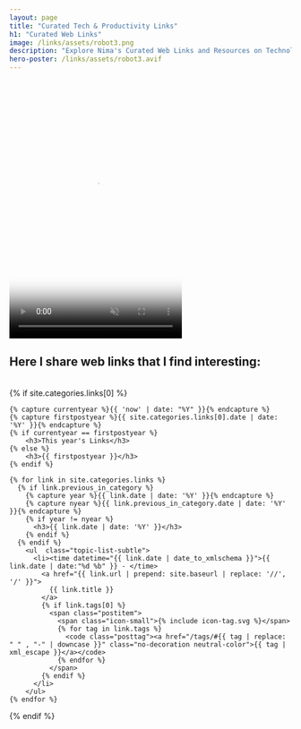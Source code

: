 ```yaml
---
layout: page
title: "Curated Tech & Productivity Links"
h1: "Curated Web Links"
image: /links/assets/robot3.png
description: "Explore Nima's Curated Web Links and Resources on Technology, Cybersecurity, Productivity, and Life to Help You Learn, Grow, and Stay Inspired."
hero-poster: /links/assets/robot3.avif
---
```


<video autoplay muted loop playsinline width="308" height="462" poster="{{ page.hero-poster }}">
  <source src="/links/assets/robot3.webm" type="video/webm">
  <source src="/links/assets/robot3.mp4" type="video/mp4">
</video>

<br>

<h2 class="section-intro no-decoration neutral-color">Here I share web links that I find interesting:</h2>

<br>
<section>
  {% if site.categories.links[0] %}

    {% capture currentyear %}{{ 'now' | date: "%Y" }}{% endcapture %}
    {% capture firstpostyear %}{{ site.categories.links[0].date | date: '%Y' }}{% endcapture %}
    {% if currentyear == firstpostyear %}
        <h3>This year's Links</h3>
    {% else %}
        <h3>{{ firstpostyear }}</h3>
    {% endif %}

    {% for link in site.categories.links %}
      {% if link.previous_in_category %}
        {% capture year %}{{ link.date | date: '%Y' }}{% endcapture %}
        {% capture nyear %}{{ link.previous_in_category.date | date: '%Y' }}{% endcapture %}
        {% if year != nyear %}
          <h3>{{ link.date | date: '%Y' }}</h3>
        {% endif %}
      {% endif %}
        <ul  class="topic-list-subtle">
          <li><time datetime="{{ link.date | date_to_xmlschema }}">{{ link.date | date:"%d %b" }} - </time>
            <a href="{{ link.url | prepend: site.baseurl | replace: '//', '/' }}">
              {{ link.title }}
            </a>
            {% if link.tags[0] %}
              <span class="postitem">
                <span class="icon-small">{% include icon-tag.svg %}</span>
                {% for tag in link.tags %}
                  <code class="posttag"><a href="/tags/#{{ tag | replace: " " , "-" | downcase }}" class="no-decoration neutral-color">{{ tag | xml_escape }}</a></code>
                {% endfor %}
              </span>
            {% endif %}
          </li>
        </ul>
    {% endfor %}

  {% endif %}
</section>
